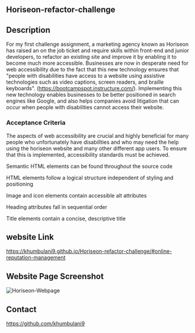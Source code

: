 ## Horiseon-refactor-challenge

## Description 
For my first challenge assignment, a marketing agency known as Horiseon has raised an on the job ticket and require skills within front-end and junior developers, to refactor an existing site and improve it by enabling it to become much more accessible.
Businesses are now in desperate need for web accessibility due to the fact that this new technology ensures that "people with disabilities have access to a website using assistive technologies such as video captions, screen readers, and braille keyboards". (https://bootcampspot.instructure.com/). Implementing this new technology enables businesses to be better positioned in search engines like Google, and also helps companies avoid litigation that can occur when people with disabilities cannot access their website.

### Acceptance Criteria
The aspects of web accessibility are crucial and highly beneficial for many people who unfortunately have disabillties and who may need the help using the horiseon website and many other different app users. To ensure that this is implemented, accessibility standards must be achieved.

 Semantic HTML elements can be found throughout the source code

HTML elements follow a logical structure independent of styling and positioning

Image and icon elements contain accessible alt attributes

Heading attributes fall in sequential order

Title elements contain a concise, descriptive title

## website Link
https://khumbulani9.github.io/Horiseon-refactor-challenge/#online-reputation-management


## Website Page Screenshot
![Horiseon-Webpage](C:\Users\MKJubane\Assignment\Horiseon-refactor-challenge\assets\01-html-css-git-challenge-demo.png) 

## Contact
https://github.com/khumbulani9 


 

